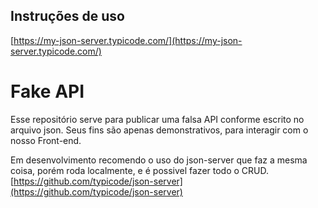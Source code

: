 ## Instruções de uso

[https://my-json-server.typicode.com/](https://my-json-server.typicode.com/)

<h1> Fake API </h1>

Esse repositório serve para publicar uma falsa API conforme escrito no arquivo json.
Seus fins são apenas demonstrativos, para interagir com o nosso Front-end.

Em desenvolvimento recomendo o uso do json-server que faz a mesma coisa, porém roda localmente, e é possivel fazer todo o CRUD.
[https://github.com/typicode/json-server](https://github.com/typicode/json-server)
